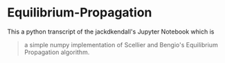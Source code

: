 # Equilibrium-Propagation
This a python transcript of the jackdkendall's Jupyter Notebook which is 
> a simple numpy implementation of Scellier and Bengio's Equilibrium Propagation algorithm.

